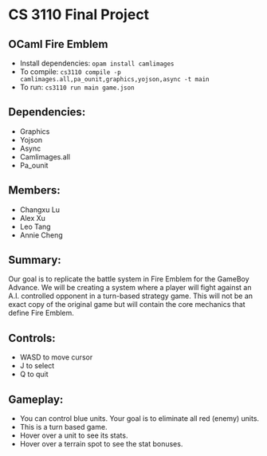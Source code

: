 # CS 3110 Final Project
## OCaml Fire Emblem
- Install dependencies: `opam install camlimages`
- To compile: `cs3110 compile -p camlimages.all,pa_ounit,graphics,yojson,async -t main`
- To run: `cs3110 run main game.json`

## Dependencies:
- Graphics
- Yojson
- Async
- Camlimages.all
- Pa_ounit

## Members:
- Changxu Lu
- Alex Xu
- Leo Tang
- Annie Cheng

## Summary:
Our goal is to replicate the battle system in Fire Emblem for the GameBoy Advance. We will be creating a system where a player will fight against an A.I. controlled opponent in a turn-based strategy game. This will not be an exact copy of the original game but will contain the core mechanics that define Fire Emblem.

## Controls:
- WASD to move cursor
- J to select
- Q to quit

## Gameplay:
- You can control blue units. Your goal is to eliminate all red (enemy) units.
- This is a turn based game.
- Hover over a unit to see its stats.
- Hover over a terrain spot to see the stat bonuses.
